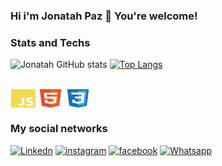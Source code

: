 
### Hi i'm Jonatah Paz 👋 You're welcome!
### Stats and Techs


![Jonatah GitHub stats](https://github-readme-stats.vercel.app/api?username=jonatahpaz&show_icons=true&theme=dark)
[![Top Langs](https://github-readme-stats.vercel.app/api/top-langs/?username=jonatahpaz&layout=compact&theme=dark)](https://github.com/anuraghazra/github-readme-stats)


<div ul=row style="display: inline_block"><br>
  <img align="center" alt="Js" height="30" width="40" src="https://raw.githubusercontent.com/devicons/devicon/master/icons/javascript/javascript-plain.svg">
  <img align="center" alt="HTML" height="30" width="40" src="https://raw.githubusercontent.com/devicons/devicon/master/icons/html5/html5-original.svg">
  <img align="center" alt="CSS" height="30" width="40" src="https://raw.githubusercontent.com/devicons/devicon/master/icons/css3/css3-original.svg">
</div>

### My social networks

[![Linkedn](https://img.shields.io/badge/LinkedIn-0077B5?style=for-the-badge&logo=linkedin&logoColor=white)](https://www.linkedin.com/in/jonatah-mariano-godoy-paz-9349a6124/)
[![instagram](https://img.shields.io/badge/Instagram-E4405F?style=for-the-badge&logo=instagram&logoColor=white)](https://instagram.com/jonatahpaz?igshid=YmMyMTA2M2Y=)
[![facebook](https://img.shields.io/badge/Facebook-1877F2?style=for-the-badge&logo=facebook&logoColor=white)](https://www.facebook.com/jonatah.paz.9?mibextid=LQQJ4d)
[![Whatsapp](https://img.shields.io/badge/WhatsApp-25D366?style=for-the-badge&logo=whatsapp&logoColor=white)](https://api.whatsapp.com/send/?phone=5551984021002&text&type=phone_number&app_absent=0)

 
 


<!--
**JonatahPaz/JonatahPaz** is a ✨ _special_ ✨ repository because its `README.md` (this file) appears on your GitHub profile.

Here are some ideas to get you started:

- 🔭 I’m currently working on ...
- 🌱 I’m currently learning ...
- 👯 I’m looking to collaborate on ...
- 🤔 I’m looking for help with ...
- 💬 Ask me about ...
- 📫 How to reach me: ...
- 😄 Pronouns: ...
- ⚡ Fun fact: ...
-->
